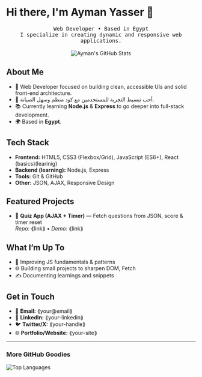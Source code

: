 # Hi there, I'm Ayman Yasser 👋

<p align="center">
  <samp>
    Web Developer • Based in Egypt<br/>
    I specialize in creating dynamic and responsive web applications.
  </samp>
  <br/><br/>
  <!-- ضع اسم مستخدمك على GitHub بدل placeholder -->
  <img src="https://github-readme-stats.vercel.app/api?username=⟪your-github-username⟫&show_icons=true" alt="Ayman's GitHub Stats"/>
</p>

## About Me

- 🎯 Web Developer focused on building clean, accessible UIs and solid front-end architecture.
- 🚀 أحب تبسيط التجربة للمستخدمين مع كود منظم وسهل الصيانة.
- 📚 Currently learning **Node.js** & **Express** to go deeper into full-stack development.
- 🌍 Based in **Egypt**.

## Tech Stack

- **Frontend:** HTML5, CSS3 (Flexbox/Grid), JavaScript (ES6+), React (basics)(learinig)
- **Backend (learning):** Node.js, Express
- **Tools:** Git & GitHub
- **Other:** JSON, AJAX, Responsive Design

## Featured Projects


- 🧩 **Quiz App (AJAX + Timer)** — Fetch questions from JSON, score & timer reset  
  _Repo:_ ⟪link⟫ • _Demo:_ ⟪link⟫


## What I’m Up To

- 🔧 Improving JS fundamentals & patterns  
- 🌐 Building small projects to sharpen DOM, Fetch 
- ✍️ Documenting learnings and snippets

## Get in Touch

- 📧 **Email:** ⟪your@email⟫
- 💼 **LinkedIn:** ⟪your-linkedin⟫
- 🐦 **Twitter/X:** ⟪your-handle⟫
- 🌐 **Portfolio/Website:** ⟪your-site⟫

---

### More GitHub Goodies

<!-- ضع اسم المستخدم مرتين هنا أيضاً -->
<img src="https://github-readme-stats.vercel.app/api/top-langs/?username=⟪your-github-username⟫&layout=compact" alt="Top Languages"/>

<!-- لو بتستخدم WakaTime احذف التعليق وحط اليوزر -->
<!--
<img src="https://github-readme-streak-stats.herokuapp.com?user=⟪your-github-username⟫" alt="GitHub Streak"/>
-->

